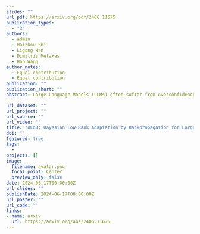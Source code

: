 ```yaml
---
slides: ""
url_pdf: https://arxiv.org/pdf/2406.11675
publication_types:
  - "3"
authors:
  - admin
  - Haizhou Shi
  - Ligong Han
  - Dimitris Metaxas
  - Hao Wang
author_notes:
  - Equal contribution
  - Equal contribution
publication: ""
publication_short: ""
abstract: Large Language Models (LLMs) often suffer from overconfidence during inference, particularly when adapted to downstream domain-specific tasks with limited data. Previous work addresses this issue by employing approximate Bayesian estimation after the LLMs are trained, enabling them to quantify uncertainty. However, such post-training approaches' performance is severely limited by the parameters learned during training. In this paper, we go beyond post-training Bayesianization and propose Bayesian Low-Rank Adaptation by Backpropagation (BLoB), an algorithm that continuously and jointly adjusts both the mean and covariance of LLM parameters throughout the whole fine-tuning process. Our empirical results verify the effectiveness of BLoB in terms of generalization and uncertainty estimation, when evaluated on both in-distribution and out-of-distribution data.

url_dataset: ""
url_project: ""
url_source: ""
url_video: ""
title: "BLoB: Bayesian Low-Rank Adaptation by Backpropagation for Large Language Models"
doi: ""
featured: true
tags:
  - 
projects: []
image:
  filename: avatar.png
  focal_point: Center
  preview_only: false
date: 2024-06-17T00:00:00Z
url_slides: ""
publishDate: 2024-06-17T00:00:00Z
url_poster: ""
url_code: ""
links:
- name: arxiv
  url: https://arxiv.org/abs/2406.11675
---
```

